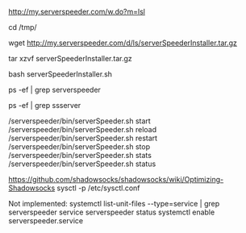 http://my.serverspeeder.com/w.do?m=lsl

cd /tmp/

wget http://my.serverspeeder.com/d/ls/serverSpeederInstaller.tar.gz

tar xzvf serverSpeederInstaller.tar.gz

bash serverSpeederInstaller.sh

ps -ef | grep serverspeeder

ps -ef | grep ssserver

/serverspeeder/bin/serverSpeeder.sh start
/serverspeeder/bin/serverSpeeder.sh reload
/serverspeeder/bin/serverSpeeder.sh restart
/serverspeeder/bin/serverSpeeder.sh stop
/serverspeeder/bin/serverSpeeder.sh stats
/serverspeeder/bin/serverSpeeder.sh status

https://github.com/shadowsocks/shadowsocks/wiki/Optimizing-Shadowsocks
sysctl -p /etc/sysctl.conf

Not implemented:
systemctl list-unit-files --type=service | grep serverspeeder
service serverspeeder status
systemctl enable serverspeeder.service
